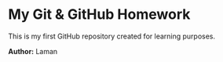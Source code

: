 # My Git & GitHub Homework
This is my first GitHub repository created for learning purposes.

**Author:** Laman 